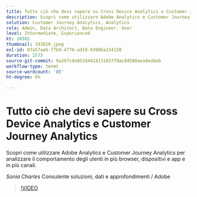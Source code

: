 ```yaml
---
title: Tutto ciò che devi sapere su Cross Device Analytics e Customer Journey Analytics
description: Scopri come utilizzare Adobe Analytics e Customer Journey Analytics per analizzare il comportamento degli utenti in più browser, dispositivi e app e in più canali.
solution: Customer Journey Analytics, Analytics
role: Admin, Data Architect, Data Engineer, User
level: Intermediate, Experienced
kt: 10565
thumbnail: 343820.jpeg
exl-id: 07a57ae6-77b9-4776-ad19-9308ba324158
duration: 2573
source-git-commit: 9a297cda953d4414131657f9ac84580aea0eabeb
workflow-type: tm+mt
source-wordcount: '85'
ht-degree: 0%

---
```


# Tutto ciò che devi sapere su Cross Device Analytics e Customer Journey Analytics

Scopri come utilizzare Adobe Analytics e Customer Journey Analytics per analizzare il comportamento degli utenti in più browser, dispositivi e app e in più canali.

*Sonia Charles* Consulente soluzioni, dati e approfondimenti / Adobe

>[!VIDEO](https://video.tv.adobe.com/v/343820/?quality=12&learn=on)
